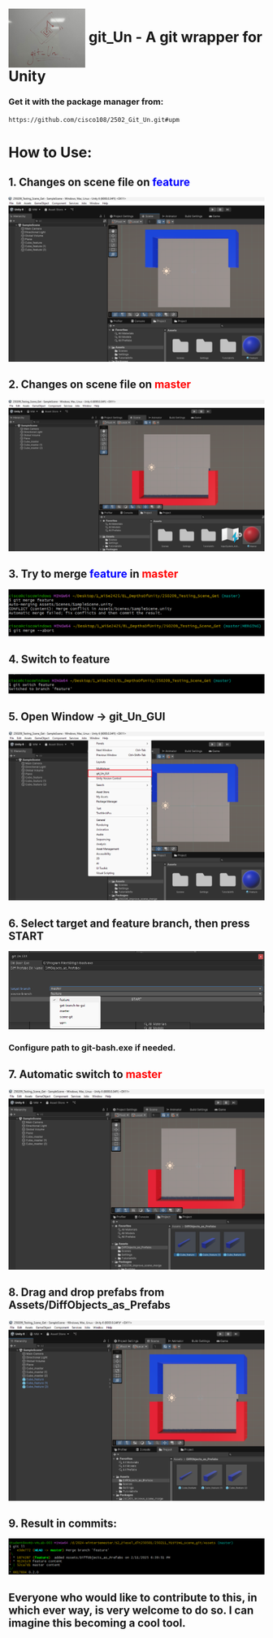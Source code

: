 # <img src="Assets/git_Un/Documentation/Images/2502_logo.jpg" alt="Alt text" style="width:4cm;vertical-align:middle;" >  git_Un - A git wrapper for Unity
### Get it with the package manager from:
``https://github.com/cisco108/2502_Git_Un.git#upm``

[//]: # (![Alt text]&#40;Assets/git_Un/Documentation/Images/2502_logo.jpg&#41;)

# How to Use: 

## 1. Changes on scene file on <span style="color: #0000FF;">feature</span>
![Alt text](Assets/git_Un/Documentation/Images/1.png)

## 2. Changes on scene file on <span style="color: #FF0000;">master</span>
![Alt text](Assets/git_Un/Documentation/Images/2.png)

## 3. Try to merge <span style="color: #0000FF;">feature</span> in <span style="color: #FF0000;">master</span>
![Alt text](Assets/git_Un/Documentation/Images/5.png)
![Alt text](Assets/git_Un/Documentation/Images/6.png)

## 4. Switch to feature
![Alt text](Assets/git_Un/Documentation/Images/7.png)

## 5. Open Window → git_Un_GUI 
![Alt text](Assets/git_Un/Documentation/Images/8.png)

## 6. Select target and feature branch, then press START 
![Alt text](Assets/git_Un/Documentation/Images/9.png)
### Configure path to git-bash.exe if needed.

## 7. Automatic switch to <span style="color: #FF0000;">master</span>
![Alt text](Assets/git_Un/Documentation/Images/10.png)

## 8. Drag and drop prefabs from Assets/DiffObjects_as_Prefabs
![Alt text](Assets/git_Un/Documentation/Images/11.png)

## 9. Result in commits:
![Alt text](Assets/git_Un/Documentation/Images/12.png)

## Everyone who would like to contribute to this, in which ever way, is very welcome to do so. I can imagine this becoming a cool tool.